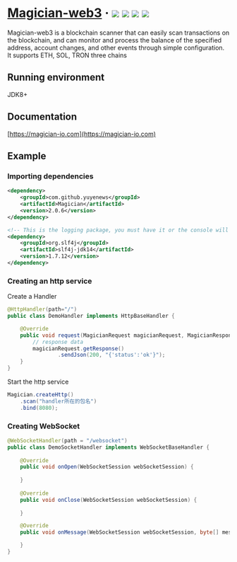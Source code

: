 <h1> 
    <a href="https://magician-io.com">Magician-web3</a> ·
    <img src="https://img.shields.io/badge/licenes-MIT-brightgreen.svg"/>
    <img src="https://img.shields.io/badge/jdk-11+-brightgreen.svg"/>
    <img src="https://img.shields.io/badge/maven-3.5.4+-brightgreen.svg"/>
    <img src="https://img.shields.io/badge/release-master-brightgreen.svg"/>
</h1>

Magician-web3 is a blockchain scanner that can easily scan transactions on the blockchain, 
and can monitor and process the balance of the specified address, 
account changes, and other events through simple configuration. It supports ETH, SOL, TRON three chains

## Running environment

JDK8+

## Documentation

[https://magician-io.com](https://magician-io.com)

## Example

### Importing dependencies
```xml
<dependency>
    <groupId>com.github.yuyenews</groupId>
    <artifactId>Magician</artifactId>
    <version>2.0.6</version>
</dependency>

<!-- This is the logging package, you must have it or the console will not see anything, any logging package that can bridge with slf4j is supported -->
<dependency>
    <groupId>org.slf4j</groupId>
    <artifactId>slf4j-jdk14</artifactId>
    <version>1.7.12</version>
</dependency>
```

### Creating an http service

Create a Handler

```java
@HttpHandler(path="/")
public class DemoHandler implements HttpBaseHandler {

    @Override
    public void request(MagicianRequest magicianRequest, MagicianResponse response) {
        // response data
        magicianRequest.getResponse()
                .sendJson(200, "{'status':'ok'}");
    }
}
```

Start the http service

```java
Magician.createHttp()
    .scan("handler所在的包名")
    .bind(8080);
```

### Creating WebSocket

```java
@WebSocketHandler(path = "/websocket")
public class DemoSocketHandler implements WebSocketBaseHandler {
   
    @Override
    public void onOpen(WebSocketSession webSocketSession) {
     
    }
   
    @Override
    public void onClose(WebSocketSession webSocketSession) {
        
    }

    @Override
    public void onMessage(WebSocketSession webSocketSession, byte[] message) {

    }
}
```